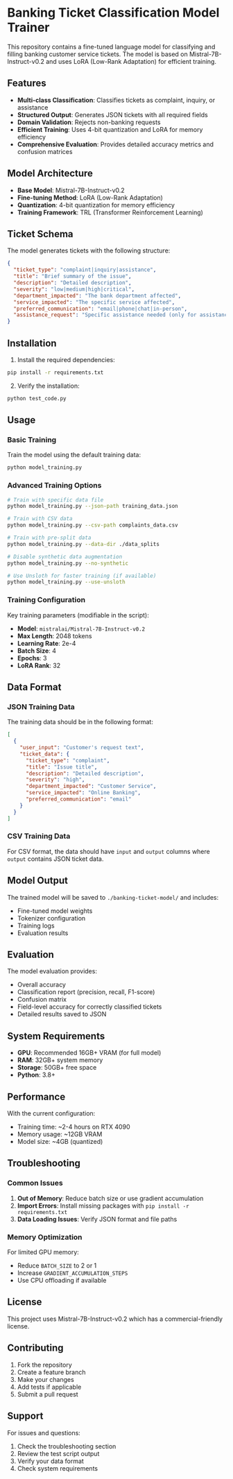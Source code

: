 # Banking Ticket Classification Model Trainer

This repository contains a fine-tuned language model for classifying and filling banking customer service tickets. The model is based on Mistral-7B-Instruct-v0.2 and uses LoRA (Low-Rank Adaptation) for efficient training.

## Features

- **Multi-class Classification**: Classifies tickets as complaint, inquiry, or assistance
- **Structured Output**: Generates JSON tickets with all required fields
- **Domain Validation**: Rejects non-banking requests
- **Efficient Training**: Uses 4-bit quantization and LoRA for memory efficiency
- **Comprehensive Evaluation**: Provides detailed accuracy metrics and confusion matrices

## Model Architecture

- **Base Model**: Mistral-7B-Instruct-v0.2
- **Fine-tuning Method**: LoRA (Low-Rank Adaptation)
- **Quantization**: 4-bit quantization for memory efficiency
- **Training Framework**: TRL (Transformer Reinforcement Learning)

## Ticket Schema

The model generates tickets with the following structure:

```json
{
  "ticket_type": "complaint|inquiry|assistance",
  "title": "Brief summary of the issue",
  "description": "Detailed description",
  "severity": "low|medium|high|critical",
  "department_impacted": "The bank department affected",
  "service_impacted": "The specific service affected",
  "preferred_communication": "email|phone|chat|in-person",
  "assistance_request": "Specific assistance needed (only for assistance tickets)"
}
```

## Installation

1. Install the required dependencies:
```bash
pip install -r requirements.txt
```

2. Verify the installation:
```bash
python test_code.py
```

## Usage

### Basic Training

Train the model using the default training data:

```bash
python model_training.py
```

### Advanced Training Options

```bash
# Train with specific data file
python model_training.py --json-path training_data.json

# Train with CSV data
python model_training.py --csv-path complaints_data.csv

# Train with pre-split data
python model_training.py --data-dir ./data_splits

# Disable synthetic data augmentation
python model_training.py --no-synthetic

# Use Unsloth for faster training (if available)
python model_training.py --use-unsloth
```

### Training Configuration

Key training parameters (modifiable in the script):

- **Model**: `mistralai/Mistral-7B-Instruct-v0.2`
- **Max Length**: 2048 tokens
- **Learning Rate**: 2e-4
- **Batch Size**: 4
- **Epochs**: 3
- **LoRA Rank**: 32

## Data Format

### JSON Training Data

The training data should be in the following format:

```json
[
  {
    "user_input": "Customer's request text",
    "ticket_data": {
      "ticket_type": "complaint",
      "title": "Issue title",
      "description": "Detailed description",
      "severity": "high",
      "department_impacted": "Customer Service",
      "service_impacted": "Online Banking",
      "preferred_communication": "email"
    }
  }
]
```

### CSV Training Data

For CSV format, the data should have `input` and `output` columns where `output` contains JSON ticket data.

## Model Output

The trained model will be saved to `./banking-ticket-model/` and includes:

- Fine-tuned model weights
- Tokenizer configuration
- Training logs
- Evaluation results

## Evaluation

The model evaluation provides:

- Overall accuracy
- Classification report (precision, recall, F1-score)
- Confusion matrix
- Field-level accuracy for correctly classified tickets
- Detailed results saved to JSON

## System Requirements

- **GPU**: Recommended 16GB+ VRAM (for full model)
- **RAM**: 32GB+ system memory
- **Storage**: 50GB+ free space
- **Python**: 3.8+

## Performance

With the current configuration:
- Training time: ~2-4 hours on RTX 4090
- Memory usage: ~12GB VRAM
- Model size: ~4GB (quantized)

## Troubleshooting

### Common Issues

1. **Out of Memory**: Reduce batch size or use gradient accumulation
2. **Import Errors**: Install missing packages with `pip install -r requirements.txt`
3. **Data Loading Issues**: Verify JSON format and file paths

### Memory Optimization

For limited GPU memory:
- Reduce `BATCH_SIZE` to 2 or 1
- Increase `GRADIENT_ACCUMULATION_STEPS`
- Use CPU offloading if available

## License

This project uses Mistral-7B-Instruct-v0.2 which has a commercial-friendly license.

## Contributing

1. Fork the repository
2. Create a feature branch
3. Make your changes
4. Add tests if applicable
5. Submit a pull request

## Support

For issues and questions:
1. Check the troubleshooting section
2. Review the test script output
3. Verify your data format
4. Check system requirements 